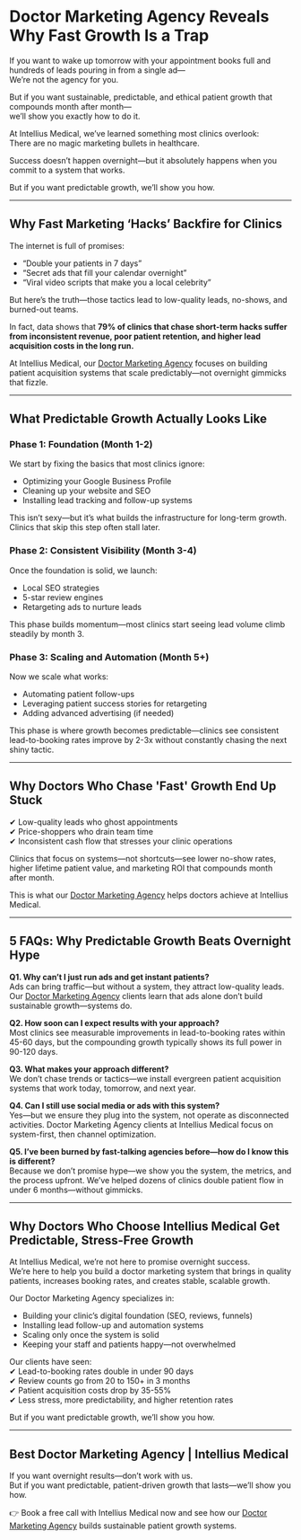 # Doctor Marketing Agency Reveals Why Fast Growth Is a Trap

If you want to wake up tomorrow with your appointment books full and hundreds of leads pouring in from a single ad—  
We’re not the agency for you.  

But if you want sustainable, predictable, and ethical patient growth that compounds month after month—  
we’ll show you exactly how to do it.  

At Intellius Medical, we’ve learned something most clinics overlook:  
There are no magic marketing bullets in healthcare.  

Success doesn’t happen overnight—but it absolutely happens when you commit to a system that works.  

But if you want predictable growth, we’ll show you how.

---

## Why Fast Marketing ‘Hacks’ Backfire for Clinics

The internet is full of promises:  
- “Double your patients in 7 days”  
- “Secret ads that fill your calendar overnight”  
- “Viral video scripts that make you a local celebrity”  

But here’s the truth—those tactics lead to low-quality leads, no-shows, and burned-out teams.  

In fact, data shows that **79% of clinics that chase short-term hacks suffer from inconsistent revenue, poor patient retention, and higher lead acquisition costs in the long run.**  

At Intellius Medical, our [Doctor Marketing Agency](www.intelliusmedical.com) focuses on building patient acquisition systems that scale predictably—not overnight gimmicks that fizzle.

---

## What Predictable Growth Actually Looks Like

### Phase 1: Foundation (Month 1-2)

We start by fixing the basics that most clinics ignore:  
- Optimizing your Google Business Profile  
- Cleaning up your website and SEO  
- Installing lead tracking and follow-up systems  

This isn’t sexy—but it’s what builds the infrastructure for long-term growth.  
Clinics that skip this step often stall later.

### Phase 2: Consistent Visibility (Month 3-4)

Once the foundation is solid, we launch:  
- Local SEO strategies  
- 5-star review engines  
- Retargeting ads to nurture leads  

This phase builds momentum—most clinics start seeing lead volume climb steadily by month 3.

### Phase 3: Scaling and Automation (Month 5+)

Now we scale what works:  
- Automating patient follow-ups  
- Leveraging patient success stories for retargeting  
- Adding advanced advertising (if needed)  

This phase is where growth becomes predictable—clinics see consistent lead-to-booking rates improve by 2-3x without constantly chasing the next shiny tactic.

---

## Why Doctors Who Chase 'Fast' Growth End Up Stuck

✔ Low-quality leads who ghost appointments  
✔ Price-shoppers who drain team time  
✔ Inconsistent cash flow that stresses your clinic operations  

Clinics that focus on systems—not shortcuts—see lower no-show rates, higher lifetime patient value, and marketing ROI that compounds month after month.  

This is what our [Doctor Marketing Agency](www.intelliusmedical.com) helps doctors achieve at Intellius Medical.

---

## 5 FAQs: Why Predictable Growth Beats Overnight Hype

**Q1. Why can’t I just run ads and get instant patients?**  
Ads can bring traffic—but without a system, they attract low-quality leads. Our [Doctor Marketing Agency](www.intelliusmedical.com) clients learn that ads alone don’t build sustainable growth—systems do.

**Q2. How soon can I expect results with your approach?**  
Most clinics see measurable improvements in lead-to-booking rates within 45-60 days, but the compounding growth typically shows its full power in 90-120 days.

**Q3. What makes your approach different?**  
We don’t chase trends or tactics—we install evergreen patient acquisition systems that work today, tomorrow, and next year.

**Q4. Can I still use social media or ads with this system?**  
Yes—but we ensure they plug into the system, not operate as disconnected activities. Doctor Marketing Agency clients at Intellius Medical focus on system-first, then channel optimization.

**Q5. I’ve been burned by fast-talking agencies before—how do I know this is different?**  
Because we don’t promise hype—we show you the system, the metrics, and the process upfront. We’ve helped dozens of clinics double patient flow in under 6 months—without gimmicks.

---

## Why Doctors Who Choose Intellius Medical Get Predictable, Stress-Free Growth

At Intellius Medical, we’re not here to promise overnight success.  
We’re here to help you build a doctor marketing system that brings in quality patients, increases booking rates, and creates stable, scalable growth.

Our Doctor Marketing Agency specializes in:  
- Building your clinic’s digital foundation (SEO, reviews, funnels)  
- Installing lead follow-up and automation systems  
- Scaling only once the system is solid  
- Keeping your staff and patients happy—not overwhelmed  

Our clients have seen:  
✔ Lead-to-booking rates double in under 90 days  
✔ Review counts go from 20 to 150+ in 3 months  
✔ Patient acquisition costs drop by 35-55%  
✔ Less stress, more predictability, and higher retention rates  

But if you want predictable growth, we’ll show you how.

---

## Best Doctor Marketing Agency | Intellius Medical

If you want overnight results—don’t work with us.  
But if you want predictable, patient-driven growth that lasts—we’ll show you how.  

👉 Book a free call with Intellius Medical now and see how our [Doctor Marketing Agency](www.intelliusmedical.com) builds sustainable patient growth systems.
